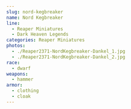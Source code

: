 ```yaml
---
slug: nord-kegbreaker
name: Nord Kegbreaker
line:
  - Reaper Miniatures
  - Dark Heaven Legends
categories: Reaper Miniatures
photos:
  - ./Reaper2371-NordKegbreaker-Dankel_1.jpg
  - ./Reaper2371-NordKegbreaker-Dankel_2.jpg
race:
  - dwarf
weapons:
  - hammer
armor:
  - clothing
  - cloak
---
```

